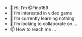 - 👋 Hi, I’m @Fino169
- 👀 I’m interested in video game 
- 🌱 I’m currently learning nothing 
- 💞️ I’m looking to collaborate on ...
- 📫 How to reach me ...

<!---
Fino169/Fino169 is a ✨ special ✨ repository because its `README.md` (this file) appears on your GitHub profile.
You can click the Preview link to take a look at your changes.
--->
